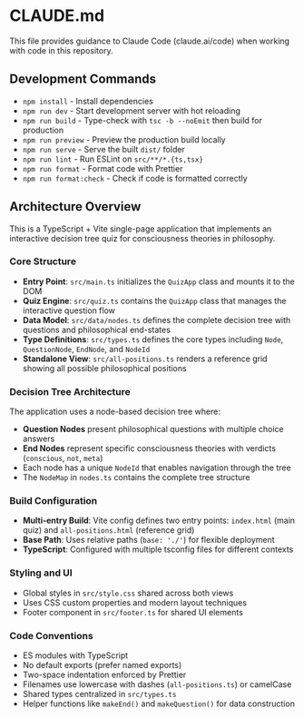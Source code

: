 # CLAUDE.md

This file provides guidance to Claude Code (claude.ai/code) when working with code in this repository.

## Development Commands

- `npm install` - Install dependencies
- `npm run dev` - Start development server with hot reloading
- `npm run build` - Type-check with `tsc -b --noEmit` then build for production
- `npm run preview` - Preview the production build locally
- `npm run serve` - Serve the built `dist/` folder
- `npm run lint` - Run ESLint on `src/**/*.{ts,tsx}`
- `npm run format` - Format code with Prettier
- `npm run format:check` - Check if code is formatted correctly

## Architecture Overview

This is a TypeScript + Vite single-page application that implements an interactive decision tree quiz for consciousness theories in philosophy.

### Core Structure

- **Entry Point**: `src/main.ts` initializes the `QuizApp` class and mounts it to the DOM
- **Quiz Engine**: `src/quiz.ts` contains the `QuizApp` class that manages the interactive question flow
- **Data Model**: `src/data/nodes.ts` defines the complete decision tree with questions and philosophical end-states
- **Type Definitions**: `src/types.ts` defines the core types including `Node`, `QuestionNode`, `EndNode`, and `NodeId`
- **Standalone View**: `src/all-positions.ts` renders a reference grid showing all possible philosophical positions

### Decision Tree Architecture

The application uses a node-based decision tree where:
- **Question Nodes** present philosophical questions with multiple choice answers
- **End Nodes** represent specific consciousness theories with verdicts (`conscious`, `not`, `meta`)
- Each node has a unique `NodeId` that enables navigation through the tree
- The `NodeMap` in `nodes.ts` contains the complete tree structure

### Build Configuration

- **Multi-entry Build**: Vite config defines two entry points: `index.html` (main quiz) and `all-positions.html` (reference grid)
- **Base Path**: Uses relative paths (`base: './'`) for flexible deployment
- **TypeScript**: Configured with multiple tsconfig files for different contexts

### Styling and UI

- Global styles in `src/style.css` shared across both views
- Uses CSS custom properties and modern layout techniques
- Footer component in `src/footer.ts` for shared UI elements

### Code Conventions

- ES modules with TypeScript
- No default exports (prefer named exports)
- Two-space indentation enforced by Prettier
- Filenames use lowercase with dashes (`all-positions.ts`) or camelCase
- Shared types centralized in `src/types.ts`
- Helper functions like `makeEnd()` and `makeQuestion()` for data construction